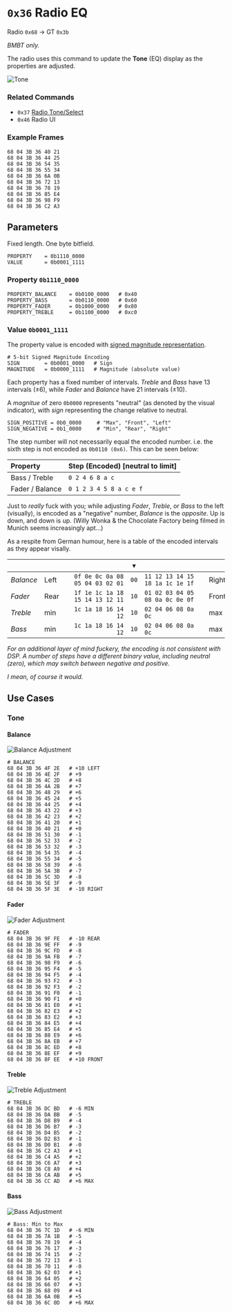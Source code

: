 # `0x36` Radio EQ

Radio `0x68` → GT `0x3b`  
<!--Radio `0x68` → DSP `0x6a` (DSP only)-->
<!--Radio `0x68` → Broadcast`0xff` (DSP only)-->

*BMBT only.*

The radio uses this command to update the **Tone** (EQ) display as the properties are adjusted.

![Tone](36/treble.jpg)

### Related Commands

- `0x37` [Radio Tone/Select](37.md)
- `0x46` Radio UI

### Example Frames

    68 04 3B 36 40 21
    68 04 3B 36 44 25
    68 04 3B 36 54 35
    68 04 3B 36 55 34
    68 04 3B 36 6A 0B
    68 04 3B 36 72 13
    68 04 3B 36 78 19
    68 04 3B 36 85 E4
    68 04 3B 36 98 F9
    68 04 3B 36 C2 A3

## Parameters

Fixed length. One byte bitfield.

    PROPERTY    = 0b1110_0000
    VALUE       = 0b0001_1111

### Property `0b1110_0000`

    PROPERTY_BALANCE    = 0b0100_0000   # 0x40
    PROPERTY_BASS       = 0b0110_0000   # 0x60
    PROPERTY_FADER      = 0b1000_0000   # 0x80
    PROPERTY_TREBLE     = 0b1100_0000   # 0xc0
    
### Value `0b0001_1111`

The property value is encoded with [signed magnitude representation](https://en.wikipedia.org/wiki/Signed_number_representations#Signed_magnitude_representation).
    
    # 5-bit Signed Magnitude Encoding
    SIGN        = 0b0001_0000   # Sign   
    MAGNITUDE   = 0b0000_1111   # Magnitude (absolute value)

Each property has a fixed number of intervals. *Treble* and *Bass* have 13 intervals (±6), while *Fader* and *Balance* have 21 intervals (±10).

A *magnitue* of zero `0b0000` represents "neutral" (as denoted by the visual indicator), with *sign* representing the change relative to neutral. 

    SIGN_POSITIVE = 0b0_0000     # "Max", "Front", "Left"
    SIGN_NEGATIVE = 0b1_0000     # "Min", "Rear", "Right"

The step number will not necessarily equal the encoded number. i.e. the sixth step is not encoded as `0b0110 (0x6)`. This can be seen below:

Property|Step (Encoded) [neutral to limit]
:-------|:-----------------------------
Bass / Treble|`0 2 4 6 8 a c`
Fader / Balance|`0 1 2 3 4 5 8 a c e f`

Just to *really* fuck with you; while adjusting *Fader*, *Treble*, or *Bass* to the left (visually), is encoded as a "negative" number, *Balance* is the *opposite*. Up is down, and down is up. (Willy Wonka & the Chocolate Factory being filmed in Munich seems increasingly apt...)

As a respite from German humour, here is a table of the encoded intervals as they appear visally.

         |    |                               |`▼`   |                               |     
:--------|----|------------------------------:|:----:|-------------------------------|-----
*Balance*|Left|`0f 0e 0c 0a 08 05 04 03 02 01`|`00`|`11 12 13 14 15 18 1a 1c 1e 1f`|Right
*Fader*  |Rear|`1f 1e 1c 1a 18 15 14 13 12 11`|`10`|`01 02 03 04 05 08 0a 0c 0e 0f`|Front
*Treble* |min |`1c 1a 18 16 14 12`|`10`|`02 04 06 08 0a 0c`|max
*Bass*   |min |`1c 1a 18 16 14 12`|`10`|`02 04 06 08 0a 0c`|max

*For an additional layer of mind fuckery, the encoding is not consistent with DSP. A number of steps have a different binary value, including neutral (zero), which may switch between negative and positive.*

*I mean, of course it would.*

## Use Cases

### Tone

#### Balance

![Balance Adjustment](36/balance.jpg)
    
    # BALANCE
    68 04 3B 36 4F 2E   # +10 LEFT
    68 04 3B 36 4E 2F   # +9
    68 04 3B 36 4C 2D   # +8
    68 04 3B 36 4A 2B   # +7
    68 04 3B 36 48 29   # +6
    68 04 3B 36 45 24   # +5
    68 04 3B 36 44 25   # +4
    68 04 3B 36 43 22   # +3
    68 04 3B 36 42 23   # +2
    68 04 3B 36 41 20   # +1
    68 04 3B 36 40 21   # +0
    68 04 3B 36 51 30   # -1
    68 04 3B 36 52 33   # -2
    68 04 3B 36 53 32   # -3
    68 04 3B 36 54 35   # -4
    68 04 3B 36 55 34   # -5
    68 04 3B 36 58 39   # -6
    68 04 3B 36 5A 3B   # -7
    68 04 3B 36 5C 3D   # -8
    68 04 3B 36 5E 3F   # -9
    68 04 3B 36 5F 3E   # -10 RIGHT

#### Fader

![Fader Adjustment](36/fader.jpg)
    
    # FADER
    68 04 3B 36 9F FE   # -10 REAR
    68 04 3B 36 9E FF   # -9
    68 04 3B 36 9C FD   # -8
    68 04 3B 36 9A FB   # -7
    68 04 3B 36 98 F9   # -6
    68 04 3B 36 95 F4   # -5
    68 04 3B 36 94 F5   # -4
    68 04 3B 36 93 F2   # -3
    68 04 3B 36 92 F3   # -2
    68 04 3B 36 91 F0   # -1
    68 04 3B 36 90 F1   # +0
    68 04 3B 36 81 E0   # +1
    68 04 3B 36 82 E3   # +2
    68 04 3B 36 83 E2   # +3
    68 04 3B 36 84 E5   # +4
    68 04 3B 36 85 E4   # +5
    68 04 3B 36 88 E9   # +6
    68 04 3B 36 8A EB   # +7
    68 04 3B 36 8C ED   # +8
    68 04 3B 36 8E EF   # +9
    68 04 3B 36 8F EE   # +10 FRONT
    
#### Treble

![Treble Adjustment](36/treble.jpg)
    
    # TREBLE    
    68 04 3B 36 DC BD   # -6 MIN
    68 04 3B 36 DA BB   # -5
    68 04 3B 36 D8 B9   # -4
    68 04 3B 36 D6 B7   # -3
    68 04 3B 36 D4 B5   # -2
    68 04 3B 36 D2 B3   # -1
    68 04 3B 36 D0 B1   # -0
    68 04 3B 36 C2 A3   # +1
    68 04 3B 36 C4 A5   # +2
    68 04 3B 36 C6 A7   # +3
    68 04 3B 36 C8 A9   # +4
    68 04 3B 36 CA AB   # +5
    68 04 3B 36 CC AD   # +6 MAX

#### Bass

![Bass Adjustment](36/bass.jpg)
    
    # Bass: Min to Max
    68 04 3B 36 7C 1D   # -6 MIN
    68 04 3B 36 7A 1B   # -5
    68 04 3B 36 78 19   # -4
    68 04 3B 36 76 17   # -3
    68 04 3B 36 74 15   # -2
    68 04 3B 36 72 13   # -1
    68 04 3B 36 70 11   # -0
    68 04 3B 36 62 03   # +1
    68 04 3B 36 64 05   # +2
    68 04 3B 36 66 07   # +3
    68 04 3B 36 68 09   # +4
    68 04 3B 36 6A 0B   # +5
    68 04 3B 36 6C 0D   # +6 MAX